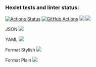 ### Hexlet tests and linter status:
[![Actions Status](https://github.com/VladDB/java-project-lvl2/workflows/hexlet-check/badge.svg)](https://github.com/VladDB/java-project-lvl2/actions)
[![GitHub Actions](https://github.com/VladDB/java-project-lvl2/actions/workflows/github-actions.yml/badge.svg)](https://github.com/VladDB/java-project-lvl2/actions/workflows/github-actions.yml)
<a href="https://codeclimate.com/github/VladDB/java-project-lvl2/maintainability"><img src="https://api.codeclimate.com/v1/badges/fcedc143774a453498d3/maintainability" /></a>
<a href="https://codeclimate.com/github/VladDB/java-project-lvl2/test_coverage"><img src="https://api.codeclimate.com/v1/badges/fcedc143774a453498d3/test_coverage" /></a>

JSON
<a href="https://asciinema.org/a/Z6QfX4s7JjWLpUMKXoIv0RC0b" target="_blank"><img src="https://asciinema.org/a/Z6QfX4s7JjWLpUMKXoIv0RC0b.svg" /></a>

YAML
<a href="https://asciinema.org/a/fOhAbTlBqld19xlsGOvRgwtVu" target="_blank"><img src="https://asciinema.org/a/fOhAbTlBqld19xlsGOvRgwtVu.svg" /></a>

Format Stylish
<a href="https://asciinema.org/a/eDIM4zk9WVqgm0cuvitSrCAst" target="_blank"><img src="https://asciinema.org/a/eDIM4zk9WVqgm0cuvitSrCAst.svg" /></a>

Format Plain
<a href="https://asciinema.org/a/WlYDjVXRATZeyXBG6b7WNejXN" target="_blank"><img src="https://asciinema.org/a/WlYDjVXRATZeyXBG6b7WNejXN.svg" /></a>